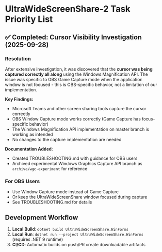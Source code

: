 # UltraWideScreenShare-2 Task Priority List

## ✅ Completed: Cursor Visibility Investigation (2025-09-28)

### Resolution
After extensive investigation, it was discovered that the **cursor was being captured correctly all along** using the Windows Magnification API. The issue was specific to OBS Game Capture mode when the application window is not focused - this is OBS-specific behavior, not a limitation of our implementation.

**Key Findings:**
- Microsoft Teams and other screen sharing tools capture the cursor correctly
- OBS Window Capture mode works correctly (Game Capture has focus-specific behavior)
- The Windows Magnification API implementation on master branch is working as intended
- No changes to the capture implementation are needed

**Documentation Added:**
- Created TROUBLESHOOTING.md with guidance for OBS users
- Archived experimental Windows Graphics Capture API branch as `archive/wgc-experiment` for reference

### For OBS Users
- Use Window Capture mode instead of Game Capture
- Or keep the UltraWideScreenShare window focused during capture
- See TROUBLESHOOTING.md for details

## Development Workflow

1. **Local Build**: `dotnet build UltraWideScreenShare.WinForms`
2. **Local Run**: `dotnet run --project UltraWideScreenShare.WinForms` (requires .NET 9 runtime)
3. **CI/CD**: Automatic builds on push/PR create downloadable artifacts